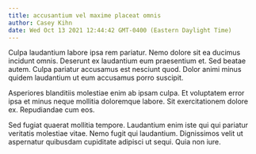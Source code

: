 ```yaml
---
title: accusantium vel maxime placeat omnis
author: Casey Kihn
date: Wed Oct 13 2021 12:44:42 GMT-0400 (Eastern Daylight Time)
---
```

Culpa laudantium labore ipsa rem pariatur. Nemo dolore sit ea ducimus incidunt omnis. Deserunt ex laudantium eum praesentium et. Sed beatae autem. Culpa pariatur accusamus est nesciunt quod. Dolor animi minus quidem laudantium ut eum accusamus porro suscipit.

 Asperiores blanditiis molestiae enim ab ipsam culpa. Et voluptatem error ipsa et minus neque mollitia doloremque labore. Sit exercitationem dolore ex. Repudiandae cum eos.

 Sed fugiat quaerat mollitia tempore. Laudantium enim iste qui qui pariatur veritatis molestiae vitae. Nemo fugit qui laudantium. Dignissimos velit ut aspernatur quibusdam cupiditate adipisci ut sequi. Quia non iure.